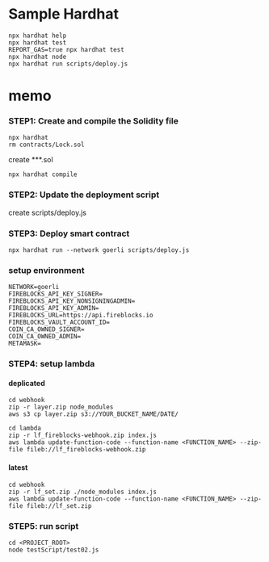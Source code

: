 # Sample Hardhat

```shell
npx hardhat help
npx hardhat test
REPORT_GAS=true npx hardhat test
npx hardhat node
npx hardhat run scripts/deploy.js
```

# memo

### STEP1: Create and compile the Solidity file

```
npx hardhat
rm contracts/Lock.sol
```

create ***.sol

```
npx hardhat compile
```

### STEP2: Update the deployment script

create scripts/deploy.js


### STEP3: Deploy smart contract


```
npx hardhat run --network goerli scripts/deploy.js
```

### setup environment

```
NETWORK=goerli
FIREBLOCKS_API_KEY_SIGNER=
FIREBLOCKS_API_KEY_NONSIGNINGADMIN=
FIREBLOCKS_API_KEY_ADMIN=
FIREBLOCKS_URL=https://api.fireblocks.io
FIREBLOCKS_VAULT_ACCOUNT_ID=
COIN_CA_OWNED_SIGNER=
COIN_CA_OWNED_ADMIN=
METAMASK=
```

### STEP4: setup lambda


#### deplicated
```
cd webhook
zip -r layer.zip node_modules
aws s3 cp layer.zip s3://YOUR_BUCKET_NAME/DATE/

cd lambda
zip -r lf_fireblocks-webhook.zip index.js
aws lambda update-function-code --function-name <FUNCTION_NAME> --zip-file fileb://lf_fireblocks-webhook.zip

```

#### latest
```
cd webhook
zip -r lf_set.zip ./node_modules index.js 
aws lambda update-function-code --function-name <FUNCTION_NAME> --zip-file fileb://lf_set.zip
```

### STEP5: run script

```
cd <PROJECT_ROOT>
node testScript/test02.js
```
